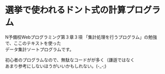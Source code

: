 # 選挙で使われるドント式の計算プログラム
N予備校Webプログラミング第３章３項
「集計処理を行うプログラム」の勉強で、ここのテキストを使った  
データ集計ソートプログラムです。

初心者のプログラムなので、無駄なコードがが多く（謙遜ではなく  
あまり参考にしないほうがいいかもしれない。(-_-;)
